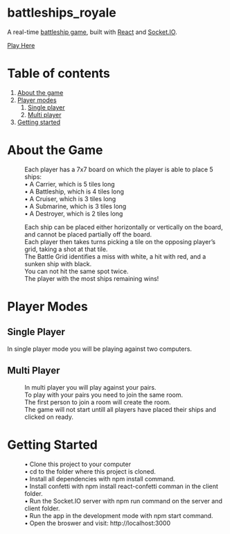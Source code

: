 # battleships_royale
A real-time [battleship game](https://en.wikipedia.org/wiki/Battleship_(game)), built with [React](https://reactjs.org/) and [Socket.IO](https://socket.io/).

[Play Here](https://battleshipsroyale.herokuapp.com/)


# Table of contents
1. [About the game](#about)
2. [Player modes](#player-modes)
    1. [Single player](#single-player)
    2. [Multi player](#multi-player)
3. [Getting started](#getting-started)

# About the Game <a name="about"></a>

<dl>
  <dd>Each player has a 7x7 board on which the player is able to place 5 ships:</dd>
  <dd>• A Carrier, which is 5 tiles long </dd>
  <dd>• A Battleship, which is 4 tiles long </dd>
  <dd>• A Cruiser, which is 3 tiles long </dd>
  <dd>• A Submarine, which is 3 tiles long </dd>
  <dd>• A Destroyer, which is 2 tiles long </dd>
</dl>
<dl>
  <dd> Each ship can be placed either horizontally or vertically on the board, and cannot be placed partially off the board.</dd>
  <dd> Each player then takes turns picking a tile on the opposing player’s grid, taking a shot at that tile.</dd>
  <dd> The Battle Grid identifies a miss with white, a hit with red, and a sunken ship with black.</dd>
  <dd> You can not hit the same spot twice.</dd>
  <dd> The player with the most ships remaining wins!</dd>
</dl>

# Player Modes <a name="player-modes"></a>
  ## Single Player <a name="single-player"></a>
  In single player mode you will be playing against two computers.

  ## Multi Player <a name="multi-player"></a>
  <dd>In multi player you will play against your pairs.</dd>
  <dd>To play with your pairs you need to join the same room.</dd>
  <dd>The first person to join a room will create the room.</dd>
  <dd>The game will not start untill all players have placed their ships and clicked on ready.</dd>

# Getting Started <a name="getting-started"></a>
<dl>
  <dd>• Clone this project to your computer</dd>
  <dd>• cd to the folder where this project is cloned.</dd>
  <dd>• Install all dependencies with npm install command.</dd>
  <dd>• Install confetti with npm install react-confetti comman in the client folder.</dd>
  <dd>• Run the Socket.IO server with npm run command on the server and client folder.</dd>
  <dd>• Run the app in the development mode with npm start command.</dd>
  <dd>• Open the broswer and visit: http://localhost:3000</dd>
</dl>